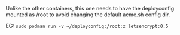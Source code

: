 Unlike the other containers, this one needs to have the deployconfig mounted as /root to avoid changing the default acme.sh config dir.

EG:
`sudo podman run -v ~/deployconfig:/root:z letsencrypt:0.5`
